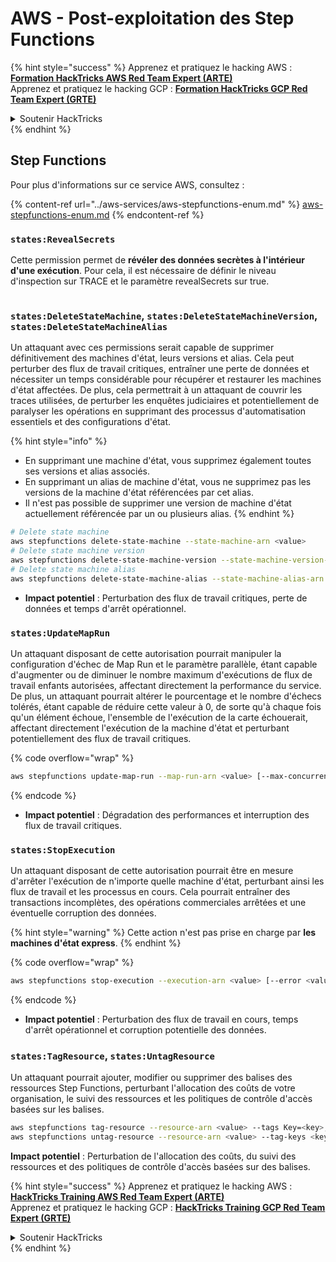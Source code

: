 # AWS - Post-exploitation des Step Functions

{% hint style="success" %}
Apprenez et pratiquez le hacking AWS :<img src="../../../.gitbook/assets/image (1) (1) (1) (1).png" alt="" data-size="line">[**Formation HackTricks AWS Red Team Expert (ARTE)**](https://training.hacktricks.xyz/courses/arte)<img src="../../../.gitbook/assets/image (1) (1) (1) (1).png" alt="" data-size="line">\
Apprenez et pratiquez le hacking GCP : <img src="../../../.gitbook/assets/image (2) (1).png" alt="" data-size="line">[**Formation HackTricks GCP Red Team Expert (GRTE)**<img src="../../../.gitbook/assets/image (2) (1).png" alt="" data-size="line">](https://training.hacktricks.xyz/courses/grte)

<details>

<summary>Soutenir HackTricks</summary>

* Consultez les [**plans d'abonnement**](https://github.com/sponsors/carlospolop) !
* **Rejoignez le** 💬 [**groupe Discord**](https://discord.gg/hRep4RUj7f) ou le [**groupe telegram**](https://t.me/peass) ou **suivez** nous sur **Twitter** 🐦 [**@hacktricks\_live**](https://twitter.com/hacktricks_live)**.**
* **Partagez des astuces de hacking en soumettant des PR aux** [**HackTricks**](https://github.com/carlospolop/hacktricks) et [**HackTricks Cloud**](https://github.com/carlospolop/hacktricks-cloud) dépôts github.

</details>
{% endhint %}

## Step Functions

Pour plus d'informations sur ce service AWS, consultez :

{% content-ref url="../aws-services/aws-stepfunctions-enum.md" %}
[aws-stepfunctions-enum.md](../aws-services/aws-stepfunctions-enum.md)
{% endcontent-ref %}

### `states:RevealSecrets`

Cette permission permet de **révéler des données secrètes à l'intérieur d'une exécution**. Pour cela, il est nécessaire de définir le niveau d'inspection sur TRACE et le paramètre revealSecrets sur true.

<figure><img src="../../../.gitbook/assets/image (348).png" alt=""><figcaption></figcaption></figure>

### `states:DeleteStateMachine`, `states:DeleteStateMachineVersion`, `states:DeleteStateMachineAlias`

Un attaquant avec ces permissions serait capable de supprimer définitivement des machines d'état, leurs versions et alias. Cela peut perturber des flux de travail critiques, entraîner une perte de données et nécessiter un temps considérable pour récupérer et restaurer les machines d'état affectées. De plus, cela permettrait à un attaquant de couvrir les traces utilisées, de perturber les enquêtes judiciaires et potentiellement de paralyser les opérations en supprimant des processus d'automatisation essentiels et des configurations d'état.

{% hint style="info" %}
* En supprimant une machine d'état, vous supprimez également toutes ses versions et alias associés.
* En supprimant un alias de machine d'état, vous ne supprimez pas les versions de la machine d'état référencées par cet alias.
* Il n'est pas possible de supprimer une version de machine d'état actuellement référencée par un ou plusieurs alias.
{% endhint %}
```bash
# Delete state machine
aws stepfunctions delete-state-machine --state-machine-arn <value>
# Delete state machine version
aws stepfunctions delete-state-machine-version --state-machine-version-arn <value>
# Delete state machine alias
aws stepfunctions delete-state-machine-alias --state-machine-alias-arn <value>
```
* **Impact potentiel** : Perturbation des flux de travail critiques, perte de données et temps d'arrêt opérationnel.

### `states:UpdateMapRun`

Un attaquant disposant de cette autorisation pourrait manipuler la configuration d'échec de Map Run et le paramètre parallèle, étant capable d'augmenter ou de diminuer le nombre maximum d'exécutions de flux de travail enfants autorisées, affectant directement la performance du service. De plus, un attaquant pourrait altérer le pourcentage et le nombre d'échecs tolérés, étant capable de réduire cette valeur à 0, de sorte qu'à chaque fois qu'un élément échoue, l'ensemble de l'exécution de la carte échouerait, affectant directement l'exécution de la machine d'état et perturbant potentiellement des flux de travail critiques.

{% code overflow="wrap" %}
```bash
aws stepfunctions update-map-run --map-run-arn <value> [--max-concurrency <value>] [--tolerated-failure-percentage <value>] [--tolerated-failure-count <value>]
```
{% endcode %}

* **Impact potentiel** : Dégradation des performances et interruption des flux de travail critiques.

### `states:StopExecution`

Un attaquant disposant de cette autorisation pourrait être en mesure d'arrêter l'exécution de n'importe quelle machine d'état, perturbant ainsi les flux de travail et les processus en cours. Cela pourrait entraîner des transactions incomplètes, des opérations commerciales arrêtées et une éventuelle corruption des données.

{% hint style="warning" %}
Cette action n'est pas prise en charge par **les machines d'état express**.
{% endhint %}

{% code overflow="wrap" %}
```bash
aws stepfunctions stop-execution --execution-arn <value> [--error <value>] [--cause <value>]
```
{% endcode %}

* **Impact potentiel** : Perturbation des flux de travail en cours, temps d'arrêt opérationnel et corruption potentielle des données.

### `states:TagResource`, `states:UntagResource`

Un attaquant pourrait ajouter, modifier ou supprimer des balises des ressources Step Functions, perturbant l'allocation des coûts de votre organisation, le suivi des ressources et les politiques de contrôle d'accès basées sur les balises.
```bash
aws stepfunctions tag-resource --resource-arn <value> --tags Key=<key>,Value=<value>
aws stepfunctions untag-resource --resource-arn <value> --tag-keys <key>
```
**Impact potentiel** : Perturbation de l'allocation des coûts, du suivi des ressources et des politiques de contrôle d'accès basées sur des balises.

{% hint style="success" %}
Apprenez et pratiquez le hacking AWS :<img src="../../../.gitbook/assets/image (1) (1) (1) (1).png" alt="" data-size="line">[**HackTricks Training AWS Red Team Expert (ARTE)**](https://training.hacktricks.xyz/courses/arte)<img src="../../../.gitbook/assets/image (1) (1) (1) (1).png" alt="" data-size="line">\
Apprenez et pratiquez le hacking GCP : <img src="../../../.gitbook/assets/image (2) (1).png" alt="" data-size="line">[**HackTricks Training GCP Red Team Expert (GRTE)**<img src="../../../.gitbook/assets/image (2) (1).png" alt="" data-size="line">](https://training.hacktricks.xyz/courses/grte)

<details>

<summary>Soutenir HackTricks</summary>

* Consultez les [**plans d'abonnement**](https://github.com/sponsors/carlospolop) !
* **Rejoignez le** 💬 [**groupe Discord**](https://discord.gg/hRep4RUj7f) ou le [**groupe telegram**](https://t.me/peass) ou **suivez** nous sur **Twitter** 🐦 [**@hacktricks\_live**](https://twitter.com/hacktricks_live)**.**
* **Partagez des astuces de hacking en soumettant des PRs aux** [**HackTricks**](https://github.com/carlospolop/hacktricks) et [**HackTricks Cloud**](https://github.com/carlospolop/hacktricks-cloud) dépôts github.

</details>
{% endhint %}
